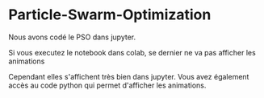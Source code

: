 # Particle-Swarm-Optimization

Nous avons codé le PSO dans jupyter.

Si vous executez le notebook dans colab, se dernier ne va pas afficher les animations

Cependant elles s'affichent très bien dans jupyter.
Vous avez également accès au code python qui permet d'afficher les animations.
